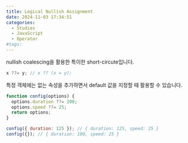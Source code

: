 ```yaml
---
title: Logical Nullish Assignment
date: 2024-11-03 17:34:51
categories:
  - Studies
  - JavaScript
  - Operator
#tags:
---
```

nullish coalescing을 활용한 특이한 short-circute입니다.

```js
x ??= y; // x ?? (x = y);
```

특정 객체에는 없는 속성을 추가하면서 default 값을 지정할 때 활용할 수 있습니다.

```js
function config(options) {
  options.duration ??= 100;
  options.speed ??= 25;
  return options;
}

config({ duration: 125 }); // { duration: 125, speed: 25 }
config({}); // { duration: 100, speed: 25 }
```
